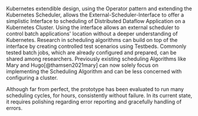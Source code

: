 Kubernetes extendible design, using the Operator pattern and extending the Kubernetes Scheduler, allows the External-Scheduler-Interface to offer a simplistic Interface to scheduling of Distributed Dataflow Application on a Kubernetes Cluster. Using the interface allows an external scheduler to control batch applications' location without a deeper understanding of Kubernetes. Research in scheduling algorithms can build on top of the interface by creating controlled test scenarios using Testbeds. Commonly tested batch jobs, which are already configured and prepared, can be shared among researchers. Previously existing scheduling Algorithms like Mary and Hugo[@thamsen2021mary] can now solely focus on implementing the Scheduling Algorithm and can be less concerned with configuring a cluster.

Although far from perfect, the prototype has been evaluated to run many scheduling cycles, for hours, consistently without failure. In its current state, it requires polishing regarding error reporting and gracefully handling of errors.